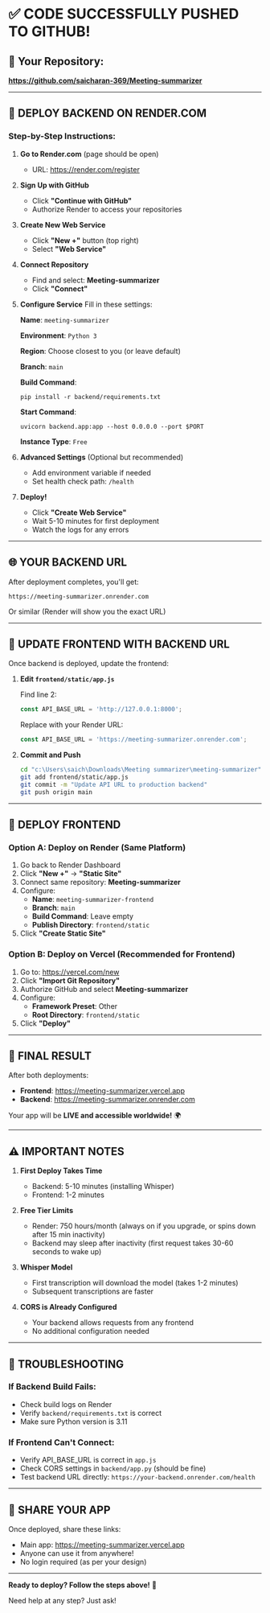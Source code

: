 # ✅ CODE SUCCESSFULLY PUSHED TO GITHUB!

## 🎉 Your Repository:
**https://github.com/saicharan-369/Meeting-summarizer**

---

## 🚀 DEPLOY BACKEND ON RENDER.COM

### Step-by-Step Instructions:

1. **Go to Render.com** (page should be open)
   - URL: https://render.com/register

2. **Sign Up with GitHub**
   - Click **"Continue with GitHub"**
   - Authorize Render to access your repositories

3. **Create New Web Service**
   - Click **"New +"** button (top right)
   - Select **"Web Service"**

4. **Connect Repository**
   - Find and select: **Meeting-summarizer**
   - Click **"Connect"**

5. **Configure Service**
   Fill in these settings:
   
   **Name**: `meeting-summarizer`
   
   **Environment**: `Python 3`
   
   **Region**: Choose closest to you (or leave default)
   
   **Branch**: `main`
   
   **Build Command**:
   ```
   pip install -r backend/requirements.txt
   ```
   
   **Start Command**:
   ```
   uvicorn backend.app:app --host 0.0.0.0 --port $PORT
   ```
   
   **Instance Type**: `Free`

6. **Advanced Settings** (Optional but recommended)
   - Add environment variable if needed
   - Set health check path: `/health`

7. **Deploy!**
   - Click **"Create Web Service"**
   - Wait 5-10 minutes for first deployment
   - Watch the logs for any errors

---

## 🌐 YOUR BACKEND URL

After deployment completes, you'll get:
```
https://meeting-summarizer.onrender.com
```

Or similar (Render will show you the exact URL)

---

## 📝 UPDATE FRONTEND WITH BACKEND URL

Once backend is deployed, update the frontend:

1. **Edit `frontend/static/app.js`**
   
   Find line 2:
   ```javascript
   const API_BASE_URL = 'http://127.0.0.1:8000';
   ```
   
   Replace with your Render URL:
   ```javascript
   const API_BASE_URL = 'https://meeting-summarizer.onrender.com';
   ```

2. **Commit and Push**
   ```bash
   cd "c:\Users\saich\Downloads\Meeting summarizer\meeting-summarizer"
   git add frontend/static/app.js
   git commit -m "Update API URL to production backend"
   git push origin main
   ```

---

## 🎨 DEPLOY FRONTEND

### Option A: Deploy on Render (Same Platform)

1. Go back to Render Dashboard
2. Click **"New +"** → **"Static Site"**
3. Connect same repository: **Meeting-summarizer**
4. Configure:
   - **Name**: `meeting-summarizer-frontend`
   - **Branch**: `main`
   - **Build Command**: Leave empty
   - **Publish Directory**: `frontend/static`
5. Click **"Create Static Site"**

### Option B: Deploy on Vercel (Recommended for Frontend)

1. Go to: https://vercel.com/new
2. Click **"Import Git Repository"**
3. Authorize GitHub and select **Meeting-summarizer**
4. Configure:
   - **Framework Preset**: Other
   - **Root Directory**: `frontend/static`
5. Click **"Deploy"**

---

## 🎯 FINAL RESULT

After both deployments:

- **Frontend**: https://meeting-summarizer.vercel.app
- **Backend**: https://meeting-summarizer.onrender.com

Your app will be **LIVE and accessible worldwide!** 🌍

---

## ⚠️ IMPORTANT NOTES

1. **First Deploy Takes Time**
   - Backend: 5-10 minutes (installing Whisper)
   - Frontend: 1-2 minutes

2. **Free Tier Limits**
   - Render: 750 hours/month (always on if you upgrade, or spins down after 15 min inactivity)
   - Backend may sleep after inactivity (first request takes 30-60 seconds to wake up)

3. **Whisper Model**
   - First transcription will download the model (takes 1-2 minutes)
   - Subsequent transcriptions are faster

4. **CORS is Already Configured**
   - Your backend allows requests from any frontend
   - No additional configuration needed

---

## 🔧 TROUBLESHOOTING

### If Backend Build Fails:
- Check build logs on Render
- Verify `backend/requirements.txt` is correct
- Make sure Python version is 3.11

### If Frontend Can't Connect:
- Verify API_BASE_URL is correct in `app.js`
- Check CORS settings in `backend/app.py` (should be fine)
- Test backend URL directly: `https://your-backend.onrender.com/health`

---

## 📱 SHARE YOUR APP

Once deployed, share these links:
- Main app: https://meeting-summarizer.vercel.app
- Anyone can use it from anywhere!
- No login required (as per your design)

---

**Ready to deploy? Follow the steps above!** 🚀

Need help at any step? Just ask!
